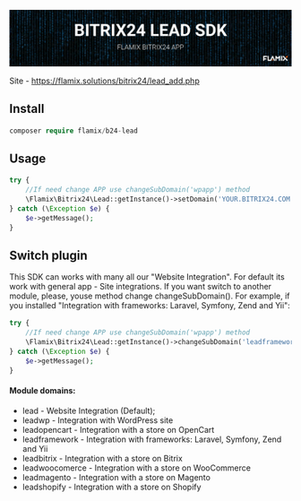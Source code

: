 ![Screenshot](img/header.jpg)

Site - https://flamix.solutions/bitrix24/lead_add.php

## Install

```php
composer require flamix/b24-lead
```

## Usage

```php
try {
    //If need change APP use changeSubDomain('wpapp') method
    \Flamix\Bitrix24\Lead::getInstance()->setDomain('YOUR.BITRIX24.COM')->setToken('YOUR.API.KEY')->send(['field' => 'value']);
} catch (\Exception $e) {
    $e->getMessage();
}
```

## Switch plugin

This SDK can works with many all our "Website Integration". For default its work with general app - Site integrations. If you want switch to another module, please, youse method change changeSubDomain(). For example, if you installed "Integration with frameworks: Laravel, Symfony, Zend and Yii":

```php
try {
    //If need change APP use changeSubDomain('wpapp') method
    \Flamix\Bitrix24\Lead::getInstance()->changeSubDomain('leadframework')->setDomain('YOUR.BITRIX24.COM')->setToken('YOUR.API.KEY')->send(['field' => 'value']);
} catch (\Exception $e) {
    $e->getMessage();
}
```

#### Module domains:

* lead - Website Integration (Default);
* leadwp - Integration with WordPress site
* leadopencart - Integration with a store on OpenCart
* leadframework - Integration with frameworks: Laravel, Symfony, Zend and Yii
* leadbitrix - Integration with a store on Bitrix
* leadwoocomerce - Integration with a store on WooCommerce
* leadmagento - Integration with a store on Magento
* leadshopify - Integration with a store on Shopify